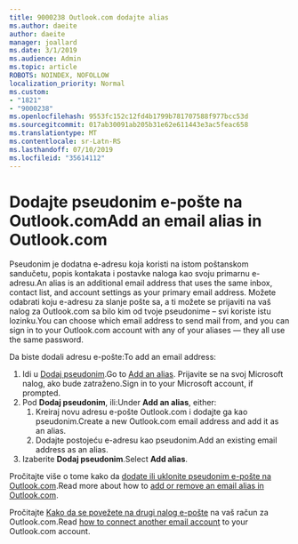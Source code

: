 ```yaml
---
title: 9000238 Outlook.com dodajte alias
ms.author: daeite
author: daeite
manager: joallard
ms.date: 3/1/2019
ms.audience: Admin
ms.topic: article
ROBOTS: NOINDEX, NOFOLLOW
localization_priority: Normal
ms.custom:
- "1821"
- "9000238"
ms.openlocfilehash: 9553fc152c12fd4b1799b781707588f977bcc53d
ms.sourcegitcommit: 017ab30091ab205b31e62e611443e3ac5feac658
ms.translationtype: MT
ms.contentlocale: sr-Latn-RS
ms.lasthandoff: 07/10/2019
ms.locfileid: "35614112"
---
```

# <a name="add-an-email-alias-in-outlookcom"></a><span data-ttu-id="ec910-102">Dodajte pseudonim e-pošte na Outlook.com</span><span class="sxs-lookup"><span data-stu-id="ec910-102">Add an email alias in Outlook.com</span></span>

<span data-ttu-id="ec910-103">Pseudonim je dodatna e-adresu koja koristi na istom poštanskom sandučetu, popis kontakata i postavke naloga kao svoju primarnu e-adresu.</span><span class="sxs-lookup"><span data-stu-id="ec910-103">An alias is an additional email address that uses the same inbox, contact list, and account settings as your primary email address.</span></span> <span data-ttu-id="ec910-104">Možete odabrati koju e-adresu za slanje pošte sa, a ti možete se prijaviti na vaš nalog za Outlook.com sa bilo kim od tvoje pseudonime – svi koriste istu lozinku.</span><span class="sxs-lookup"><span data-stu-id="ec910-104">You can choose which email address to send mail from, and you can sign in to your Outlook.com account with any of your aliases — they all use the same password.</span></span>

<span data-ttu-id="ec910-105">Da biste dodali adresu e-pošte:</span><span class="sxs-lookup"><span data-stu-id="ec910-105">To add an email address:</span></span>

1. <span data-ttu-id="ec910-106">Idi u [Dodaj pseudonim](https://go.microsoft.com/fwlink/p/?linkid=864833).</span><span class="sxs-lookup"><span data-stu-id="ec910-106">Go to [Add an alias](https://go.microsoft.com/fwlink/p/?linkid=864833).</span></span> <span data-ttu-id="ec910-107">Prijavite se na svoj Microsoft nalog, ako bude zatraženo.</span><span class="sxs-lookup"><span data-stu-id="ec910-107">Sign in to your Microsoft account, if prompted.</span></span>
2. <span data-ttu-id="ec910-108">Pod **Dodaj pseudonim**, ili:</span><span class="sxs-lookup"><span data-stu-id="ec910-108">Under **Add an alias**, either:</span></span>
    1. <span data-ttu-id="ec910-109">Kreiraj novu adresu e-pošte Outlook.com i dodajte ga kao pseudonim.</span><span class="sxs-lookup"><span data-stu-id="ec910-109">Create a new Outlook.com email address and add it as an alias.</span></span>
    2. <span data-ttu-id="ec910-110">Dodajte postojeću e-adresu kao pseudonim.</span><span class="sxs-lookup"><span data-stu-id="ec910-110">Add an existing email address as an alias.</span></span>
3. <span data-ttu-id="ec910-111">Izaberite **Dodaj pseudonim**.</span><span class="sxs-lookup"><span data-stu-id="ec910-111">Select **Add alias**.</span></span>

<span data-ttu-id="ec910-112">Pročitajte više o tome kako da [dodate ili uklonite pseudonim e-pošte na Outlook.com](https://support.office.com/article/459b1989-356d-40fa-a689-8f285b13f1f2?wt.mc_id=Office_Outlook_com_Alchemy).</span><span class="sxs-lookup"><span data-stu-id="ec910-112">Read more about how to [add or remove an email alias in Outlook.com](https://support.office.com/article/459b1989-356d-40fa-a689-8f285b13f1f2?wt.mc_id=Office_Outlook_com_Alchemy).</span></span>  

<span data-ttu-id="ec910-113">Pročitajte [Kako da se povežete na drugi nalog e-pošte](https://support.office.com/article/c5224df4-5885-4e79-91ba-523aa743f0ba?wt.mc_id=Office_Outlook_com_Alchemy) na vaš račun za Outlook.com.</span><span class="sxs-lookup"><span data-stu-id="ec910-113">Read [how to connect another email account](https://support.office.com/article/c5224df4-5885-4e79-91ba-523aa743f0ba?wt.mc_id=Office_Outlook_com_Alchemy) to your Outlook.com account.</span></span>
